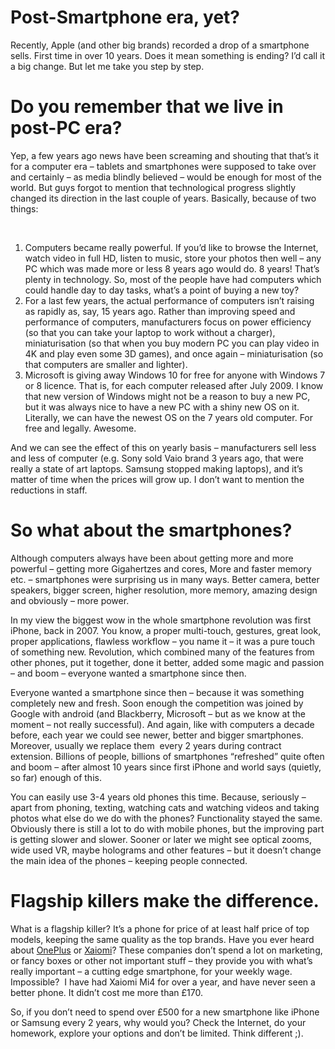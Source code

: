 # Post-Smartphone era, yet?

Recently, Apple (and other big brands) recorded a drop of a smartphone sells. First time in over 10 years. Does it mean something is ending? I&#8217;d call it a big change. But let me take you step by step.<!--more-->

# Do you remember that we live in post-PC era?

Yep, a few years ago news have been screaming and shouting that that&#8217;s it for a computer era &#8211; tablets and smartphones were supposed to take over and certainly &#8211; as media blindly believed &#8211; would be enough for most of the world. But guys forgot to mention that technological progress slightly changed its direction in the last couple of years. Basically, because of two things:

&nbsp;

  1. Computers became really powerful. If you&#8217;d like to browse the Internet, watch video in full HD, listen to music, store your photos then well &#8211; any PC which was made more or less 8 years ago would do. 8 years! That&#8217;s plenty in technology. So, most of the people have had computers which could handle day to day tasks, what&#8217;s a point of buying a new toy?
  2. For a last few years, the actual performance of computers isn&#8217;t raising as rapidly as, say, 15 years ago. Rather than improving speed and performance of computers, manufacturers focus on power efficiency (so that you can take your laptop to work without a charger), miniaturisation (so that when you buy modern PC you can play video in 4K and play even some 3D games), and once again &#8211; miniaturisation (so that computers are smaller and lighter).
  3. Microsoft is giving away Windows 10 for free for anyone with Windows 7 or 8 licence. That is, for each computer released after July 2009. I know that new version of Windows might not be a reason to buy a new PC, but it was always nice to have a new PC with a shiny new OS on it. Literally, we can have the newest OS on the 7 years old computer. For free and legally. Awesome.

And we can see the effect of this on yearly basis &#8211; manufacturers sell less and less of computer (e.g. Sony sold Vaio brand 3 years ago, that were really a state of art laptops. Samsung stopped making laptops), and it&#8217;s matter of time when the prices will grow up. I don&#8217;t want to mention the reductions in staff.

# So what about the smartphones?

Although computers always have been about getting more and more powerful &#8211; getting more Gigahertzes and cores, More and faster memory etc. &#8211; smartphones were surprising us in many ways. Better camera, better speakers, bigger screen, higher resolution, more memory, amazing design and obviously &#8211; more power.

In my view the biggest wow in the whole smartphone revolution was first iPhone, back in 2007. You know, a proper multi-touch, gestures, great look, proper applications, flawless workflow &#8211; you name it &#8211; it was a pure touch of something new. Revolution, which combined many of the features from other phones, put it together, done it better, added some magic and passion &#8211; and boom &#8211; everyone wanted a smartphone since then.

Everyone wanted a smartphone since then &#8211; because it was something completely new and fresh. Soon enough the competition was joined by Google with android (and Blackberry, Microsoft &#8211; but as we know at the moment &#8211; not really successful). And again, like with computers a decade before, each year we could see newer, better and bigger smartphones. Moreover, usually we replace them  every 2 years during contract extension. Billions of people, billions of smartphones &#8220;refreshed&#8221; quite often and boom &#8211; after almost 10 years since first iPhone and world says (quietly, so far) enough of this.

You can easily use 3-4 years old phones this time. Because, seriously &#8211; apart from phoning, texting, watching cats and watching videos and taking photos what else do we do with the phones? Functionality stayed the same. Obviously there is still a lot to do with mobile phones, but the improving part is getting slower and slower. Sooner or later we might see optical zooms, wide used VR, maybe holograms and other features &#8211; but it doesn&#8217;t change the main idea of the phones &#8211; keeping people connected.

# Flagship killers make the difference.

What is a flagship killer? It&#8217;s a phone for price of at least half price of top models, keeping the same quality as the top brands. Have you ever heard about [OnePlus][1] or [Xaiomi][2]? These companies don&#8217;t spend a lot on marketing, or fancy boxes or other not important stuff &#8211; they provide you with what&#8217;s really important &#8211; a cutting edge smartphone, for your weekly wage. Impossible?  I have had Xaiomi Mi4 for over a year, and have never seen a better phone. It didn&#8217;t cost me more than £170.

So, if you don&#8217;t need to spend over £500 for a new smartphone like iPhone or Samsung every 2 years, why would you? Check the Internet, do your homework, explore your options and don&#8217;t be limited. Think different ;).

 [1]: https://oneplus.net/uk/2
 [2]: http://www.mi.com/en/mi5/

